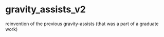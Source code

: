 # gravity_assists_v2
reinvention of the previous gravity-assists (that was a part of a graduate work)

